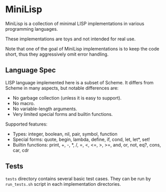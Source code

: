 # MiniLisp

MiniLisp is a collection of minimal LISP implementations in various
programming languages.

These implementations are toys and not intended for real use.

Note that one of the goal of MiniLisp implementations is to keep the code short,
thus they aggressively omit error handling.


## Language Spec

LISP language implemented here is a subset of Scheme. It differs from Scheme
in many aspects, but notable differences are:

- No garbage collection (unless it is easy to support).
- No macro.
- No variable-length arguments.
- Very limited special forms and builtin functions.

Supported features:

- Types: integer, boolean, nil, pair, symbol, function
- Special forms: quote, begin, lambda, define, if, cond, let, let*, set!
- Builtin functions: print, +, -, *, /, =, <, <=, >, >=, and, or, not, eq?, cons, car, cdr


## Tests

`tests` directory contains several basic test cases. They can be run by
`run_tests.sh` script in each implementation directories.
